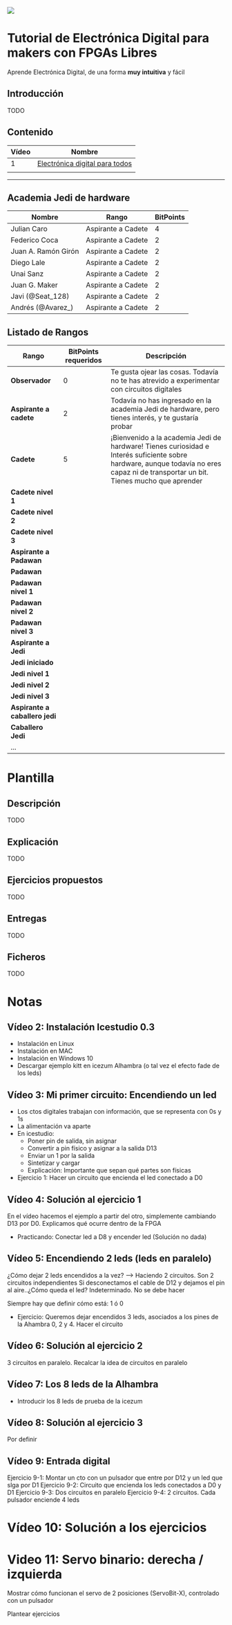 ![](https://github.com/Obijuan/digital-electronics-with-open-FPGAs-tutorial/raw/master/wiki/portada/alicia-maker.jpg)

# Tutorial de Electrónica Digital para makers con FPGAs Libres

Aprende Electrónica Digital, de una forma **muy intuitiva** y fácil

## Introducción

TODO

## Contenido

| Vídeo | Nombre  |
|-------|---------|
| 1 | [Electrónica digital para todos](https://github.com/Obijuan/digital-electronics-with-open-FPGAs-tutorial/wiki/Video-1:-Electr%C3%B3nica-digital-para-todos)    |
|    |    |


----------------------------------------------------
## Academia Jedi de hardware

|  Nombre             |  Rango             |  BitPoints |
|---------------------|--------------------|------------|
| Julian Caro         | Aspirante a Cadete | 4 |
| Federico Coca       | Aspirante a Cadete | 2 |
| Juan A. Ramón Girón | Aspirante a Cadete | 2 |
| Diego Lale          | Aspirante a Cadete | 2 |
| Unai Sanz           | Aspirante a Cadete | 2 |
| Juan G. Maker       | Aspirante a Cadete | 2 |
| Javi (@Seat_128)    | Aspirante a Cadete | 2 |
| Andrés (@Avarez_)   | Aspirante a Cadete | 2 |


## Listado de Rangos

| Rango      |  BitPoints requeridos  |  Descripción  |
|------------|-------------|---------------|
| **Observador** |  0          | Te gusta ojear las cosas. Todavía no te has atrevido a experimentar con circuitos digitales
| **Aspirante a cadete** |  2  | Todavía no has ingresado en la academia Jedi de hardware, pero tienes interés, y te gustaría probar
| **Cadete**    |  5  |  ¡Bienvenido a la academia Jedi de hardware! Tienes curiosidad e Interés suficiente sobre hardware, aunque todavía no eres capaz ni de transportar un bit. Tienes mucho que aprender
| **Cadete nivel 1** |     |
| **Cadete nivel 2** |    |
| **Cadete nivel 3** |   |
| **Aspirante a Padawan** |  |
| **Padawan** | |
| **Padawan nivel 1** | | 
| **Padawan nivel 2** | |
| **Padawan nivel 3** | |
| **Aspirante a Jedi**| |
| **Jedi iniciado** |  |
| **Jedi nivel 1** |  |
| **Jedi nivel 2** |  |
| **Jedi nivel 3** |  |
| **Aspirante a caballero jedi** | |
| **Caballero Jedi** |  |
| ... |  |

# Plantilla

## Descripción

TODO

## Explicación

TODO

## Ejercicios propuestos

TODO

## Entregas

TODO

## Ficheros

TODO

# Notas

## Vídeo 2: Instalación Icestudio 0.3
* Instalación en Linux
* Instalación en MAC
* Instalación en Windows 10
* Descargar ejemplo kitt en icezum Alhambra (o tal vez el efecto fade de los leds)

## Vídeo 3: Mi primer circuito: Encendiendo un led
* Los ctos digitales trabajan con información, que se representa con 0s y 1s
* La alimentación va aparte
* En icestudio:
  * Poner pin de salida, sin asignar
  * Convertir a pin físico y asignar a la salida D13
  * Enviar un 1 por la salida
  * Sintetizar y cargar
  * Explicación: Importante que sepan qué partes son físicas
* Ejercicio 1: Hacer un circuito que encienda el led conectado a D0

## Vídeo 4: Solución al ejercicio 1
En el vídeo hacemos el ejemplo a partir del otro, simplemente cambiando D13 por D0. Explicamos qué ocurre dentro de la FPGA
* Practicando: Conectar led a D8 y encender led (Solución no dada)

## Vídeo 5: Encendiendo 2 leds (leds en paralelo)
¿Cómo dejar 2 leds encendidos a la vez? --> Haciendo 2 circuitos. Son 2 circuitos independientes
Si desconectamos el cable de D12 y dejamos el pin al aire..¿Cómo queda el led? Indeterminado. No se debe hacer

Siempre hay que definir cómo está: 1 ó 0

* Ejercicio: Queremos dejar encendidos 3 leds, asociados a los pines de la Ahambra 0, 2 y 4. Hacer el circuito

## Vídeo 6: Solución al ejercicio 2

3 circuitos en paralelo. Recalcar la idea de circuitos en paralelo

## Vídeo 7: Los 8 leds de la Alhambra

* Introducir los 8 leds de prueba de la icezum

## Vídeo 8: Solución al ejercicio 3

Por definir

## Vídeo 9: Entrada digital

Ejercicio 9-1: Montar un cto con un pulsador que entre por D12 y un led que slga por D1
Ejercicio 9-2: Circuito que encienda los leds conectados a D0 y D1
Ejercicio 9-3: Dos circuitos en paralelo
Ejercicio 9-4: 2 circuitos. Cada pulsador enciende 4 leds

# Vídeo 10: Solución a los ejercicios

# Video 11: Servo binario: derecha / izquierda

Mostrar cómo funcionan el servo de 2 posiciones (ServoBit-X), controlado con un pulsador

Plantear ejercicios 





